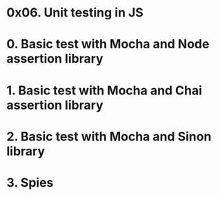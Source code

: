 # 0x06. Unit testing in JS
# 0. Basic test with Mocha and Node assertion library
# 1. Basic test with Mocha and Chai assertion library
# 2. Basic test with Mocha and Sinon library
# 3. Spies